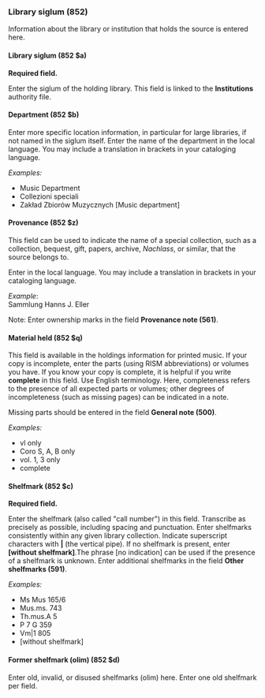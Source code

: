 ### Library siglum (852)

Information about the library or institution that holds the source is entered here.

#### Library siglum (852 $a)

**Required field.**

Enter the siglum of the holding library. This field is linked to the **Institutions** authority file.

#### Department (852 $b)

Enter more specific location information, in particular for large libraries, if not named in the siglum itself. Enter the name of the department in the local language. You may include a translation in brackets in your cataloging language.

_Examples:_  
- Music Department  
- Collezioni speciali  
- Zakład Zbiorów Muzycznych [Music department]

#### Provenance (852 $z)

This field can be used to indicate the name of a special collection, such as a collection, bequest, gift, papers, archive, _Nachlass_, or similar, that the source belongs to.

Enter in the local language. You may include a translation in brackets in your cataloging language.

_Example_:  
Sammlung Hanns J. Eller

Note: Enter ownership marks in the field **Provenance note (561)**.

#### Material held (852 $q)

This field is available in the holdings information for printed music. If your copy is incomplete, enter the parts (using RISM abbreviations) or volumes you have. If you know your copy is complete, it is helpful if you write **complete** in this field. Use English terminology. Here, completeness refers to the presence of all expected parts or volumes; other degrees of incompleteness (such as missing pages) can be indicated in a note.

Missing parts should be entered in the field **General note (500)**.

_Examples:_  
- vl only  
- Coro S, A, B only  
- vol. 1, 3 only  
- complete

#### Shelfmark (852 $c)

**Required field.**

Enter the shelfmark (also called "call number") in this field. Transcribe as precisely as possible, including spacing and punctuation. Enter shelfmarks consistently within any given library collection. Indicate superscript characters with **|** (the vertical pipe). If no shelfmark is present, enter **[without shelfmark]**.The phrase [no indication] can be used if the presence of a shelfmark is unknown. Enter additional shelfmarks in the field **Other shelfmarks (591)**.

_Examples:_  
- Ms Mus 165/6  
- Mus.ms. 743  
- Th.mus.A 5  
- P 7 G 359  
- Vm|1 805  
- [without shelfmark]

#### Former shelfmark (olim) (852 $d)

Enter old, invalid, or disused shelfmarks (olim) here. Enter one old shelfmark per field.
